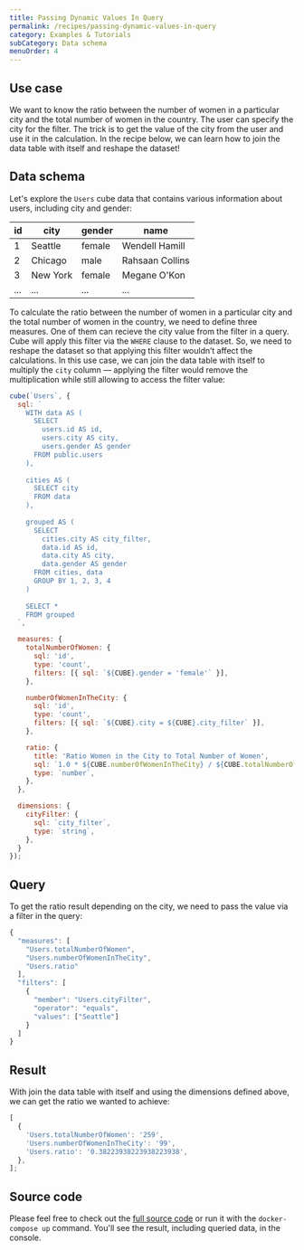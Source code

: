 ```yaml
---
title: Passing Dynamic Values In Query
permalink: /recipes/passing-dynamic-values-in-query
category: Examples & Tutorials
subCategory: Data schema
menuOrder: 4
---
```


## Use case

We want to know the ratio between the number of women in a particular city and
the total number of women in the country. The user can specify the city for the
filter. The trick is to get the value of the city from the user and use it in
the calculation. In the recipe below, we can learn how to join the data table
with itself and reshape the dataset!

## Data schema

Let's explore the `Users` cube data that contains various information about
users, including city and gender:

| id  | city     | gender | name            |
| --- | -------- | ------ | --------------- |
| 1   | Seattle  | female | Wendell Hamill  |
| 2   | Chicago  | male   | Rahsaan Collins |
| 3   | New York | female | Megane O'Kon    |
| ... | ...      | ...    | ...             |

To calculate the ratio between the number of women in a particular city and the
total number of women in the country, we need to define three measures. One of
them can recieve the city value from the filter in a query. Cube will apply this
filter via the `WHERE` clause to the dataset. So, we need to reshape the dataset
so that applying this filter wouldn’t affect the calculations. In this use case,
we can join the data table with itself to multiply the `city` column — applying
the filter would remove the multiplication while still allowing to access the
filter value:

```javascript
cube(`Users`, {
  sql: `
    WITH data AS (
      SELECT 
        users.id AS id,
        users.city AS city,
        users.gender AS gender
      FROM public.users
    ),
    
    cities AS (
      SELECT city
      FROM data
    ),
    
    grouped AS (
      SELECT 
        cities.city AS city_filter,
        data.id AS id,
        data.city AS city,
        data.gender AS gender
      FROM cities, data
      GROUP BY 1, 2, 3, 4
    )
    
    SELECT *
    FROM grouped
  `,

  measures: {
    totalNumberOfWomen: {
      sql: 'id',
      type: 'count',
      filters: [{ sql: `${CUBE}.gender = 'female'` }],
    },

    numberOfWomenInTheCity: {
      sql: 'id',
      type: 'count',
      filters: [{ sql: `${CUBE}.city = ${CUBE}.city_filter` }],
    },

    ratio: {
      title: 'Ratio Women in the City to Total Number of Women',
      sql: `1.0 * ${CUBE.numberOfWomenInTheCity} / ${CUBE.totalNumberOfWomen}`,
      type: `number`,
    },
  },

  dimensions: {
    cityFilter: {
      sql: `city_filter`,
      type: `string`,
    },
  }
});
```

## Query

To get the ratio result depending on the city, we need to pass the value via a
filter in the query:

```javascript
{
  "measures": [
    "Users.totalNumberOfWomen",
    "Users.numberOfWomenInTheCity",
    "Users.ratio"
  ],
  "filters": [
    {
      "member": "Users.cityFilter",
      "operator": "equals",
      "values": ["Seattle"]
    }
  ]
}
```

## Result

With join the data table with itself and using the dimensions defined above, we
can get the ratio we wanted to achieve:

```javascript
[
  {
    'Users.totalNumberOfWomen': '259',
    'Users.numberOfWomenInTheCity': '99',
    'Users.ratio': '0.38223938223938223938',
  },
];
```

## Source code

Please feel free to check out the
[full source code](https://github.com/cube-js/cube.js/tree/master/examples/recipes/passing-dynamic-values-in-query)
or run it with the `docker-compose up` command. You'll see the result, including
queried data, in the console.
